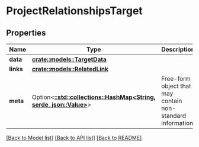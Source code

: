 # ProjectRelationshipsTarget

## Properties

Name | Type | Description | Notes
------------ | ------------- | ------------- | -------------
**data** | [**crate::models::TargetData**](Target_data.md) |  | 
**links** | [**crate::models::RelatedLink**](RelatedLink.md) |  | 
**meta** | Option<[**::std::collections::HashMap<String, serde_json::Value>**](serde_json::Value.md)> | Free-form object that may contain non-standard information. | [optional]

[[Back to Model list]](../README.md#documentation-for-models) [[Back to API list]](../README.md#documentation-for-api-endpoints) [[Back to README]](../README.md)


